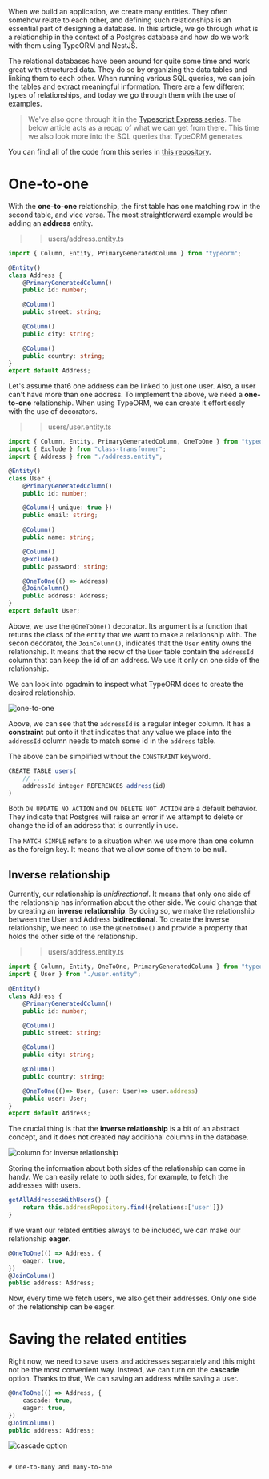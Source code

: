 When we build an application, we create many entities. They often somehow relate to each other, and defining such relationships is an essential part of designing a database. In this article, we go through what is a relationship in the context of a Postgres database and how do we work with them using TypeORM and NestJS.

The relational databases have been around for quite some time and work great with structured data. They do so by organizing the data tables and linking them to each other. When running various SQL queries, we can join the tables and extract meaningful information. There are a few different types of relationships, and today we go through them with the use of examples.

> We've also gone through it in the [Typescript Express series](http://wanago.io/2019/01/21/typescript-express-tutorial-8-types-of-relationships-with-postgres-and-typeorm/). The below article acts as a recap of what we can get from there. This time we also look more into the SQL queries that TypeORM generates.

You can find all of the code from this series in [this repository](https://github.com/mwanago/nestjs-typescript).

# One-to-one
With the **one-to-one** relationship, the first table has one matching row in the second table, and vice versa.
The most straightforward example would be adding an **address** entity.

>> users/address.entity.ts
```typescript
import { Column, Entity, PrimaryGeneratedColumn } from "typeorm";

@Entity()
class Address {
    @PrimaryGeneratedColumn()
    public id: number;

    @Column()
    public street: string;

    @Column()
    public city: string;

    @Column()
    public country: string;
}
export default Address;
```

Let's assume that6 one address can be linked to just one user. Also, a user can't have more than one address.
To implement the above, we need a **one-to-one** relationship. When using TypeORM, we can create it effortlessly with the use of decorators.

>> users/user.entity.ts
```typescript
import { Column, Entity, PrimaryGeneratedColumn, OneToOne } from "typeorm";
import { Exclude } from "class-transformer";
import { Address } from "./address.entity";

@Entity()
class User {
    @PrimaryGeneratedColumn()
    public id: number;

    @Column({ unique: true })
    public email: string;

    @Column()
    public name: string;

    @Column()
    @Exclude()
    public password: string;

    @OneToOne(() => Address)
    @JoinColumn()
    public address: Address;
}
export default User;
```
Above, we use the `@OneToOne()` decorator. Its argument is a function that returns the class of the entity that we want to make a relationship with.
The secon decorator, the `JoinColumn()`, indicates that the `User` entity owns the relationship. It means that the reow of the `User` table contain the `addressId` column that can keep the id of an address. We use it only on one side of the relationship.

We can look into pgadmin to inspect what TypeORM does to create the desired relationship.

![one-to-one](https://wanago.io/wp-content/uploads/2020/06/Screenshot-from-2020-06-21-17-54-28.png)

Above, we can see that the `addressId` is a regular integer column. It has a **constraint** put onto it that indicates that any value we place into the `addressId` column needs to match some id in the `address` table.


The above can be simplified without the `CONSTRAINT` keyword.
```typescript
CREATE TABLE users(
    // ...
    addressId integer REFERENCES address(id)
)
```
Both `ON UPDATE NO ACTION` and `ON DELETE NOT ACTION` are a default behavior. They indicate that Postgres will raise an error if we attempt to delete or change the id of an address that is currently in use.

The `MATCH SIMPLE` refers to a situation when we use more than one column as the foreign key. It means that we allow some of them to be null.

## Inverse relationship
Currently, our relationship is *unidirectional*. It means that only one side of the relationship has information about the other side. We could change that by creating an **inverse relationship**. By doing so, we make the relationship between the User and Address **bidirectional**.
To create the inverse relationship, we need to use the `@OneToOne()` and provide a property that holds the other side of the relationship.

>> users/address.entity.ts
```typescript
import { Column, Entity, OneToOne, PrimaryGeneratedColumn } from "typeorm";
import { User } from "./user.entity";

@Entity()
class Address {
    @PrimaryGeneratedColumn()
    public id: number;

    @Column()
    public street: string;

    @Column()
    public city: string;

    @Column()
    public country: string;

    @OneToOne(()=> User, (user: User)=> user.address)
    public user: User;
}
export default Address;
```
The crucial thing is that the **inverse relationship** is a bit of an abstract concept, and it does not created nay additional columns in the database.

![column for inverse relationship](http://wanago.io/wp-content/uploads/2020/06/Screenshot-from-2020-06-21-19-10-28-1.png)

Storing the information about both sides of the relationship can come in handy. We can easily relate to both sides, for example, to fetch the addresses with users.

```typescript
getAllAddressesWithUsers() {
    return this.addressRepository.find({relations:['user']})
}
```

if we want our related entities always to be included, we can make our relationship **eager**.
```typescript
@OneToOne(() => Address, {
    eager: true,
})
@JoinColumn()
public address: Address;
```
Now, every time we fetch users, we also get their addresses. Only one side of the relationship can be eager.

# Saving the related entities
Right now, we need to save users and addresses separately and this might not be the most convenient way. Instead, we can turn on the **cascade** option. Thanks to that, We can saving an address while saving a user.

```typescript
@OneToOne(() => Address, {
    cascade: true,
    eager: true,
})
@JoinColumn()
public address: Address;
```

![cascade option](https://wanago.io/wp-content/uploads/2020/06/Screenshot-from-2020-06-21-19-49-32.png)
```

# One-to-many and many-to-one




























